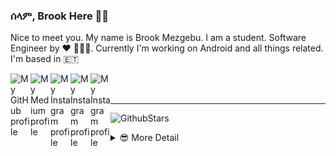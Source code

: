 ### ሰላም, Brook Here 👋🏾

Nice to meet you. My name is Brook Mezgebu. I am a student. Software Engineer by ♥ 👨🏾‍💻.
Currently I'm working on Android and all things related. I'm based in 🇪🇹

<a href="https://github.com/brookmg">
  <img width="32" align="left"
     alt="My GitHub profile"
     src="https://cdn.jsdelivr.net/npm/simple-icons@v3/icons/github.svg">
</a>
<a href="https://medium.com/@brookmezgebu">
  <img width="32" align="left"
     alt="My Medium profile"
     src="https://cdn.jsdelivr.net/npm/simple-icons@v3/icons/medium.svg">
</a>
<a href="https://www.instagram.com/brookmg8">
  <img width="32" align="left"
     alt="My Instagram profile"
     src="https://cdn.jsdelivr.net/npm/simple-icons@v3/icons/instagram.svg">
</a>
<a href="https://www.twitter.com/brook_mezgebu">
  <img width="32" align="left"
     alt="My Instagram profile"
     src="https://cdn.jsdelivr.net/npm/simple-icons@v3/icons/twitter.svg">
</a>
<a href="https://t.me/brookmg">
  <img width="32" align="left"
     alt="My Instagram profile"
     src="https://cdn.jsdelivr.net/npm/simple-icons@v3/icons/telegram.svg">
</a>
<br><br>
<hr/>

![GithubStars](https://github-readme-stats.vercel.app/api/?username=brookmg&show_icons=true&title_color=fff&icon_color=79ff97&text_color=9f9f9f&bg_color=151515)
  

<!-- [![Spotify](https://spotify-readme-plum.vercel.app/api/spotify-playing)](https://open.spotify.com/user/wqe3ges2o5xoao39bv0h065uf) -->

<!--
```diff
- !!! For all those dark-theme lovers out there, github doesn't 
- support markdown with custom background or text color 😞. 
- Make your voice heard on 👇🏾
[this issue](https://github.com/github/markup/issues/1373)
```
-->

<details>
<summary> 😎 More Detail </summary>


<!--START_SECTION:waka-->
![Profile Views](http://img.shields.io/badge/Profile%20Views-30-blue)

**🐱 My Github Data** 

> 🏆 1,013 Contributions in the Year 2020
 > 
> 📦 117.0 kB Used in Github's Storage 
 > 
> 💼 Opted to Hire
 > 
> 📜 46 Public Repositories
 > 
> 🔑 38 Private Repositories 

**I'm an Early 🐤** 

```text
🌞 Morning    158 commits    ██░░░░░░░░░░░░░░░░░░░░░░░   10.15% 
🌆 Daytime    650 commits    ██████████░░░░░░░░░░░░░░░   41.77% 
🌃 Evening    521 commits    ████████░░░░░░░░░░░░░░░░░   33.48% 
🌙 Night      227 commits    ███░░░░░░░░░░░░░░░░░░░░░░   14.59%

```
📅 **I'm Most Productive on Sunday** 

```text
Monday       258 commits    ████░░░░░░░░░░░░░░░░░░░░░   16.58% 
Tuesday      175 commits    ██░░░░░░░░░░░░░░░░░░░░░░░   11.25% 
Wednesday    146 commits    ██░░░░░░░░░░░░░░░░░░░░░░░   9.38% 
Thursday     214 commits    ███░░░░░░░░░░░░░░░░░░░░░░   13.75% 
Friday       214 commits    ███░░░░░░░░░░░░░░░░░░░░░░   13.75% 
Saturday     238 commits    ███░░░░░░░░░░░░░░░░░░░░░░   15.3% 
Sunday       311 commits    █████░░░░░░░░░░░░░░░░░░░░   19.99%

```


📊 **This Week I Spent My Time On** 

```text
⌚︎ Time Zone: Africa/Addis_Ababa

💬 Programming Languages: 
No Activity Tracked This Week

🔥 Editors: 
No Activity Tracked This Week

💻 Operating System: 
No Activity Tracked This Week

```

**I Mostly Code in Java** 

```text
Java                     23 repos            ████████░░░░░░░░░░░░░░░░░   32.39% 
JavaScript               22 repos            ███████░░░░░░░░░░░░░░░░░░   30.99% 
Kotlin                   9 repos             ███░░░░░░░░░░░░░░░░░░░░░░   12.68% 
TypeScript               4 repos             █░░░░░░░░░░░░░░░░░░░░░░░░   5.63% 
PHP                      3 repos             █░░░░░░░░░░░░░░░░░░░░░░░░   4.23%

```


**Timeline**

![Chart not found](https://github.com/brookmg/brookmg/blob/master/charts/bar_graph.png) 


<!--END_SECTION:waka-->
</details>

<!--
<details>
<summary>More...</summary>
### በቅርብ ቀን
</details>
-->
